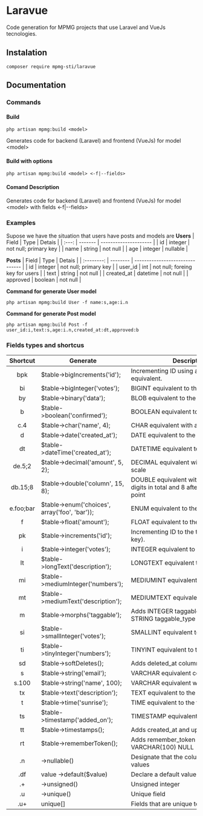 # Laravue
Code generation for MPMG projects that use Laravel and VueJs tecnologies.

## Instalation
```
composer require mpmg-sti/laravue
```

## Documentation

### Commands
#### Build
```
php artisan mpmg:build <model>
```
Generates code for backend (Laravel) and frontend (VueJs) for model \<model\>

#### Build with options
```
php artisan mpmg:build <model> <-f|--fields>
```
#### Comand Description
Generates code for backend (Laravel) and frontend (VueJs) for model \<model\> with fields <-f|--fields>

### Examples
Supose we have the situation that users have posts and models are
**Users**
| Field | Type    | Detais                |
| :---: | ------- | --------------------- |
|  id   | integer | not null; primary key |
| name  | string  | not null              |
|  age  | integer | nullable              |

**Posts**
|   Field    | Type     | Detais                          |
| :--------: | -------- | ------------------------------- |
|     id     | integer  | not null; primary key           |
|  user_id   | int      | not null; foreing key for users |
|    text    | string   | not null                        |
| created_at | datetime | not null                        |
|  approved  | boolean  | not null                        |

**Command for generate User model**
```
php artisan mpmg:build User -f name:s,age:i.n
```

**Command for generate Post model**
```
php artisan mpmg:build Post -f user_id:i,text:s,age:i.n,created_at:dt,approved:b
```
### Fields types and shortcus

| Shortcut | Generate                                      | Description                                                                        |
| :------: | --------------------------------------------- | ---------------------------------------------------------------------------------- |
|   bpk    | $table->bigIncrements('id');                  | Incrementing ID using a "big integer" equivalent.                                  |
|    bi    | $table->bigInteger('votes');                  | BIGINT equivalent to the table                                                     |
|    by    | $table->binary('data');                       | BLOB equivalent to the table                                                       |
|    b     | $table->boolean('confirmed');                 | BOOLEAN equivalent to the table                                                    |
|    c.4     | $table->char('name', 4);                      | CHAR equivalent with a length                                                      |
|    d     | $table->date('created_at');                   | DATE equivalent to the table                                                       |
|    dt    | $table->dateTime('created_at');               | DATETIME equivalent to the table                                                   |
|    de.5;2    | $table->decimal('amount', 5, 2);              | DECIMAL equivalent with a precision and scale                                      |
|    db.15;8    | $table->double('column', 15, 8);              | DOUBLE equivalent with precision, 15 digits in total and 8 after the decimal point |
|    e.foo;bar     | $table->enum('choices', array('foo', 'bar')); | ENUM equivalent to the table                                                       |
|    f     | $table->float('amount');                      | FLOAT equivalent to the table                                                      |
|    pk    | $table->increments('id');                     | Incrementing ID to the table (primary key).                                        |
|    i     | $table->integer('votes');                     | INTEGER equivalent to the table                                                    |
|    lt    | $table->longText('description');              | LONGTEXT equivalent to the table                                                   |
|    mi    | $table->mediumInteger('numbers');             | MEDIUMINT equivalent to the table                                                  |
|    mt    | $table->mediumText('description');            | MEDIUMTEXT equivalent to the table                                                 |
|    m     | $table->morphs('taggable');                   | Adds INTEGER taggable_id and STRING taggable_type                                  |
|    si    | $table->smallInteger('votes');                | SMALLINT equivalent to the table                                                   |
|    ti    | $table->tinyInteger('numbers');               | TINYINT equivalent to the table                                                    |
|    sd    | $table->softDeletes();                        | Adds deleted_at column for soft deletes                                            |
|    s     | $table->string('email');                      | VARCHAR equivalent column                                                          |
|  s.100   | $table->string('name', 100);                  | VARCHAR equivalent with a length                                                   |
|    tx    | $table->text('description');                  | TEXT equivalent to the table                                                       |
|    t     | $table->time('sunrise');                      | TIME equivalent to the table                                                       |
|    ts    | $table->timestamp('added_on');                | TIMESTAMP equivalent to the table                                                  |
|    tt    | $table->timestamps();                         | Adds created_at and updated_at columns                                             |
|    rt    | $table->rememberToken();                      | Adds remember_token as VARCHAR(100) NULL                                           |
|    .n    | ->nullable()                                  | Designate that the column allows NULL values                                       |
|   .df    | value	->default($value)                       | Declare a default value for a column                                               |
|    .+    | ->unsigned()                                  | Unsigned integer                                                                   |
|    .u    | ->unique()                                    | Unique field                                                                       |
|   .u+    | unique[]                                      | Fields that are unique together                                                    |
